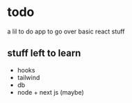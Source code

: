 # todo

a lil to do app to go over basic react stuff

## stuff left to learn
- hooks 
- tailwind
- db 
- node + next js (maybe) 
